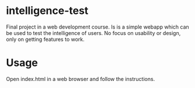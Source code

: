 # intelligence-test
Final project in a web development course. Is is a simple webapp which can be used to test the intelligence of users. No focus on usability or design, only on getting features to work.

# Usage
Open index.html in a web browser and follow the instructions.
